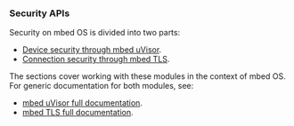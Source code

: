 ### Security APIs

Security on mbed OS is divided into two parts:

* [Device security through mbed uVisor](uvisor.md).
* [Connection security through mbed TLS](tls.md).

The sections cover working with these modules in the context of mbed OS. For generic documentation for both modules, see:

* [mbed uVisor full documentation](https://docs.mbed.com/docs/uvisor-and-uvisor-lib-documentation/en/latest/).
* [mbed TLS full documentation](https://tls.mbed.org/).

